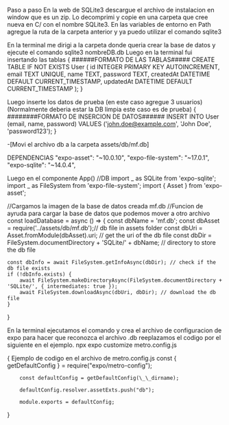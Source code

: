 Paso a paso
En la web de SQLite3 descargue el archivo de instalacion en window que es un zip.
Lo decomprimi y copie en una carpeta que cree nueva en C/ con el nombre SQLite3.
En las variables de entorno en Path agregue la ruta de la carpeta anterior y ya puedo utilizar el comando sqlite3

En la terminal me dirigi a la carpeta donde queria crear la base de datos y ejecute el comando sqlite3 nombreDB.db
Luego en la terminal fui insertando las tablas
{
######FORMATO DE LAS TABLAS#####
CREATE TABLE IF NOT EXISTS User (
id INTEGER PRIMARY KEY AUTOINCREMENT,
email TEXT UNIQUE,
name TEXT,
password TEXT,
createdAt DATETIME DEFAULT CURRENT_TIMESTAMP,
updatedAt DATETIME DEFAULT CURRENT_TIMESTAMP
);
}

Luego inserte los datos de prueba (en este caso agregue 3 usuarios)
(Normalmente deberia estar la DB limpia este caso es de prueba)
{
########FORMATO DE INSERCION DE DATOS######
INSERT INTO User (email, name, password) VALUES ('john.doe@example.com', 'John Doe', 'password123');
}

-[Movi el archivo db a la carpeta assets/db/mf.db]

DEPENDENCIAS
"expo-asset": "~10.0.10",
"expo-file-system": "~17.0.1",
"expo-sqlite": "~14.0.4",

Luego en el componente App()
//DB
import _ as SQLite from 'expo-sqlite';
import _ as FileSystem from 'expo-file-system';
import { Asset } from 'expo-asset';

//Cargamos la imagen de la base de datos creada mf.db
//Funcion de ayruda para cargar la base de datos que podemos mover a otro archivo
const loadDatabase = async () => {
const dbName = 'mf.db';
const dbAsset = require('../assets/db/mf.db');// db file in assets folder
const dbUri = Asset.fromModule(dbAsset).uri; // get the uri of the db file
const dbDir = FileSystem.documentDirectory + 'SQLite/' + dbName; // directory to store the db file

    const dbInfo = await FileSystem.getInfoAsync(dbDir); // check if the db file exists
    if (!dbInfo.exists) {
        await FileSystem.makeDirectoryAsync(FileSystem.documentDirectory + 'SQLite/', { intermediates: true });
        await FileSystem.downloadAsync(dbUri, dbDir); // download the db file
    }

}

En la terminal ejecutamos el comando y crea el archivo de configuracion de expo para hacer que reconozca el archivo .db
reeplazamos el codigo por el siguiente en el ejemplo.
npx expo customize metro.config.js

{ Ejemplo de codigo en el archivo de metro.config.js
const { getDefaultConfig } = require("expo/metro-config");

        const defaultConfig = getDefaultConfig(\_\_dirname);

        defaultConfig.resolver.assetExts.push("db");

        module.exports = defaultConfig;

}
